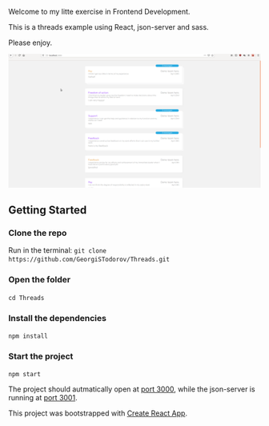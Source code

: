 Welcome to my litte exercise in Frontend Development.

This is a threads example using React, json-server and sass.

Please enjoy.

![Gif](./public/example.gif)

## Getting Started

### Clone the repo
Run in the terminal: `git clone https://github.com/GeorgiSTodorov/Threads.git`

### Open the folder
`cd Threads`

### Install the dependencies
`npm install`

### Start the project
`npm start`

The project should autmatically open at [port 3000](http://localhost:3000/), while the json-server is running at [port 3001](http://localhost:3001/threads).

This project was bootstrapped with [Create React App](https://github.com/facebook/create-react-app).
